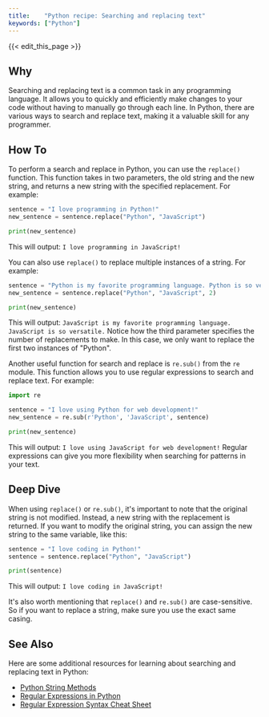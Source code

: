 ```yaml
---
title:    "Python recipe: Searching and replacing text"
keywords: ["Python"]
---
```


{{< edit_this_page >}}

## Why 
Searching and replacing text is a common task in any programming language. It allows you to quickly and efficiently make changes to your code without having to manually go through each line. In Python, there are various ways to search and replace text, making it a valuable skill for any programmer.

## How To 
To perform a search and replace in Python, you can use the `replace()` function. This function takes in two parameters, the old string and the new string, and returns a new string with the specified replacement. For example:

```Python
sentence = "I love programming in Python!"
new_sentence = sentence.replace("Python", "JavaScript")

print(new_sentence)
```

This will output: `I love programming in JavaScript!`

You can also use `replace()` to replace multiple instances of a string. For example:

```Python
sentence = "Python is my favorite programming language. Python is so versatile."
new_sentence = sentence.replace("Python", "JavaScript", 2)

print(new_sentence)
```

This will output: `JavaScript is my favorite programming language. JavaScript is so versatile.` Notice how the third parameter specifies the number of replacements to make. In this case, we only want to replace the first two instances of "Python".

Another useful function for search and replace is `re.sub()` from the `re` module. This function allows you to use regular expressions to search and replace text. For example:

```Python
import re

sentence = "I love using Python for web development!"
new_sentence = re.sub(r'Python', 'JavaScript', sentence)

print(new_sentence)
```

This will output: `I love using JavaScript for web development!` Regular expressions can give you more flexibility when searching for patterns in your text.

## Deep Dive 
When using `replace()` or `re.sub()`, it's important to note that the original string is not modified. Instead, a new string with the replacement is returned. If you want to modify the original string, you can assign the new string to the same variable, like this:

```Python
sentence = "I love coding in Python!"
sentence = sentence.replace("Python", "JavaScript")

print(sentence)
```

This will output: `I love coding in JavaScript!`

It's also worth mentioning that `replace()` and `re.sub()` are case-sensitive. So if you want to replace a string, make sure you use the exact same casing.

## See Also 
Here are some additional resources for learning about searching and replacing text in Python:

- [Python String Methods](https://www.programiz.com/python-programming/methods/string)
- [Regular Expressions in Python](https://www.geeksforgeeks.org/python-regex-tutorial/)
- [Regular Expression Syntax Cheat Sheet](https://www.debuggex.com/cheatsheet/regex/python)